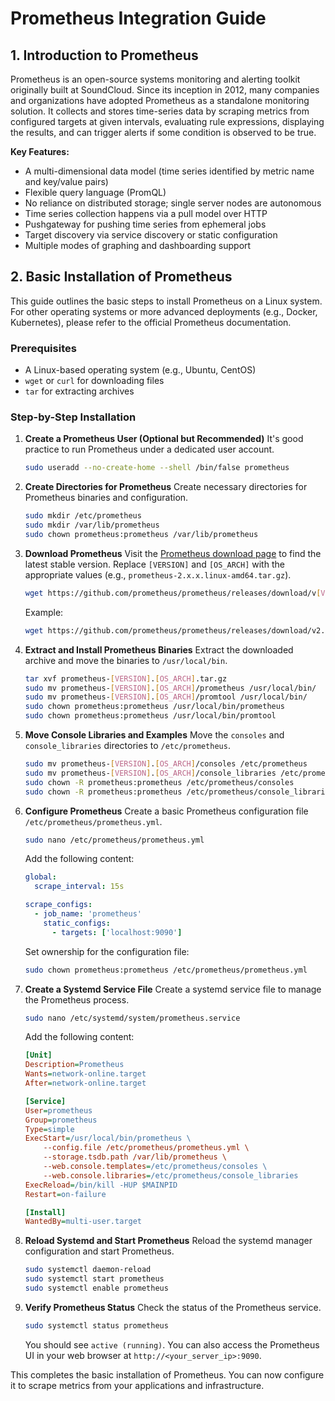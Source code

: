 # Prometheus Integration Guide

## 1. Introduction to Prometheus
Prometheus is an open-source systems monitoring and alerting toolkit originally built at SoundCloud. Since its inception in 2012, many companies and organizations have adopted Prometheus as a standalone monitoring solution. It collects and stores time-series data by scraping metrics from configured targets at given intervals, evaluating rule expressions, displaying the results, and can trigger alerts if some condition is observed to be true.

**Key Features:**
*   A multi-dimensional data model (time series identified by metric name and key/value pairs)
*   Flexible query language (PromQL)
*   No reliance on distributed storage; single server nodes are autonomous
*   Time series collection happens via a pull model over HTTP
*   Pushgateway for pushing time series from ephemeral jobs
*   Target discovery via service discovery or static configuration
*   Multiple modes of graphing and dashboarding support

## 2. Basic Installation of Prometheus
This guide outlines the basic steps to install Prometheus on a Linux system. For other operating systems or more advanced deployments (e.g., Docker, Kubernetes), please refer to the official Prometheus documentation.

### Prerequisites
*   A Linux-based operating system (e.g., Ubuntu, CentOS)
*   `wget` or `curl` for downloading files
*   `tar` for extracting archives

### Step-by-Step Installation

1.  **Create a Prometheus User (Optional but Recommended)**
    It's good practice to run Prometheus under a dedicated user account.
    ```bash
    sudo useradd --no-create-home --shell /bin/false prometheus
    ```

2.  **Create Directories for Prometheus**
    Create necessary directories for Prometheus binaries and configuration.
    ```bash
    sudo mkdir /etc/prometheus
    sudo mkdir /var/lib/prometheus
    sudo chown prometheus:prometheus /var/lib/prometheus
    ```

3.  **Download Prometheus**
    Visit the [Prometheus download page](https://prometheus.io/download/) to find the latest stable version. Replace `[VERSION]` and `[OS_ARCH]` with the appropriate values (e.g., `prometheus-2.x.x.linux-amd64.tar.gz`).
    ```bash
    wget https://github.com/prometheus/prometheus/releases/download/v[VERSION]/prometheus-[VERSION].[OS_ARCH].tar.gz
    ```
    Example:
    ```bash
    wget https://github.com/prometheus/prometheus/releases/download/v2.46.0/prometheus-2.46.0.linux-amd64.tar.gz
    ```

4.  **Extract and Install Prometheus Binaries**
    Extract the downloaded archive and move the binaries to `/usr/local/bin`.
    ```bash
    tar xvf prometheus-[VERSION].[OS_ARCH].tar.gz
    sudo mv prometheus-[VERSION].[OS_ARCH]/prometheus /usr/local/bin/
    sudo mv prometheus-[VERSION].[OS_ARCH]/promtool /usr/local/bin/
    sudo chown prometheus:prometheus /usr/local/bin/prometheus
    sudo chown prometheus:prometheus /usr/local/bin/promtool
    ```

5.  **Move Console Libraries and Examples**
    Move the `consoles` and `console_libraries` directories to `/etc/prometheus`.
    ```bash
    sudo mv prometheus-[VERSION].[OS_ARCH]/consoles /etc/prometheus
    sudo mv prometheus-[VERSION].[OS_ARCH]/console_libraries /etc/prometheus
    sudo chown -R prometheus:prometheus /etc/prometheus/consoles
    sudo chown -R prometheus:prometheus /etc/prometheus/console_libraries
    ```

6.  **Configure Prometheus**
    Create a basic Prometheus configuration file `/etc/prometheus/prometheus.yml`.
    ```bash
    sudo nano /etc/prometheus/prometheus.yml
    ```
    Add the following content:
    ```yaml
    global:
      scrape_interval: 15s

    scrape_configs:
      - job_name: 'prometheus'
        static_configs:
          - targets: ['localhost:9090']
    ```
    Set ownership for the configuration file:
    ```bash
    sudo chown prometheus:prometheus /etc/prometheus/prometheus.yml
    ```

7.  **Create a Systemd Service File**
    Create a systemd service file to manage the Prometheus process.
    ```bash
    sudo nano /etc/systemd/system/prometheus.service
    ```
    Add the following content:
    ```ini
    [Unit]
    Description=Prometheus
    Wants=network-online.target
    After=network-online.target

    [Service]
    User=prometheus
    Group=prometheus
    Type=simple
    ExecStart=/usr/local/bin/prometheus \
        --config.file /etc/prometheus/prometheus.yml \
        --storage.tsdb.path /var/lib/prometheus \
        --web.console.templates=/etc/prometheus/consoles \
        --web.console.libraries=/etc/prometheus/console_libraries
    ExecReload=/bin/kill -HUP $MAINPID
    Restart=on-failure

    [Install]
    WantedBy=multi-user.target
    ```

8.  **Reload Systemd and Start Prometheus**
    Reload the systemd manager configuration and start Prometheus.
    ```bash
    sudo systemctl daemon-reload
    sudo systemctl start prometheus
    sudo systemctl enable prometheus
    ```

9.  **Verify Prometheus Status**
    Check the status of the Prometheus service.
    ```bash
    sudo systemctl status prometheus
    ```
    You should see `active (running)`. You can also access the Prometheus UI in your web browser at `http://<your_server_ip>:9090`.

This completes the basic installation of Prometheus. You can now configure it to scrape metrics from your applications and infrastructure.

